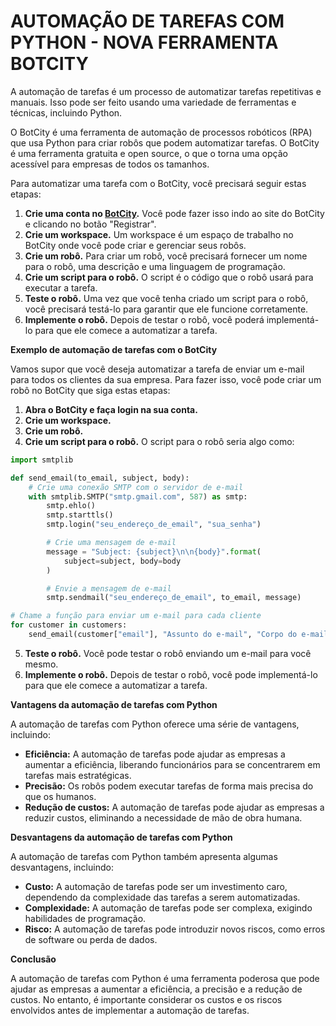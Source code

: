 # AUTOMAÇÃO DE TAREFAS COM PYTHON - NOVA FERRAMENTA BOTCITY
A automação de tarefas é um processo de automatizar tarefas repetitivas e manuais. Isso pode ser feito usando uma variedade de ferramentas e técnicas, incluindo Python.

O BotCity é uma ferramenta de automação de processos robóticos (RPA) que usa Python para criar robôs que podem automatizar tarefas. O BotCity é uma ferramenta gratuita e open source, o que o torna uma opção acessível para empresas de todos os tamanhos.

Para automatizar uma tarefa com o BotCity, você precisará seguir estas etapas:

1. **Crie uma conta no [BotCity](https://pt-br.botcity.dev/).** Você pode fazer isso indo ao site do BotCity e clicando no botão "Registrar".
2. **Crie um workspace.** Um workspace é um espaço de trabalho no BotCity onde você pode criar e gerenciar seus robôs.
3. **Crie um robô.** Para criar um robô, você precisará fornecer um nome para o robô, uma descrição e uma linguagem de programação.
4. **Crie um script para o robô.** O script é o código que o robô usará para executar a tarefa.
5. **Teste o robô.** Uma vez que você tenha criado um script para o robô, você precisará testá-lo para garantir que ele funcione corretamente.
6. **Implemente o robô.** Depois de testar o robô, você poderá implementá-lo para que ele comece a automatizar a tarefa.

**Exemplo de automação de tarefas com o BotCity**

Vamos supor que você deseja automatizar a tarefa de enviar um e-mail para todos os clientes da sua empresa. Para fazer isso, você pode criar um robô no BotCity que siga estas etapas:

1. **Abra o BotCity e faça login na sua conta.**
2. **Crie um workspace.**
3. **Crie um robô.**
4. **Crie um script para o robô.** O script para o robô seria algo como:

```python
import smtplib

def send_email(to_email, subject, body):
    # Crie uma conexão SMTP com o servidor de e-mail
    with smtplib.SMTP("smtp.gmail.com", 587) as smtp:
        smtp.ehlo()
        smtp.starttls()
        smtp.login("seu_endereço_de_email", "sua_senha")

        # Crie uma mensagem de e-mail
        message = "Subject: {subject}\n\n{body}".format(
            subject=subject, body=body
        )

        # Envie a mensagem de e-mail
        smtp.sendmail("seu_endereço_de_email", to_email, message)

# Chame a função para enviar um e-mail para cada cliente
for customer in customers:
    send_email(customer["email"], "Assunto do e-mail", "Corpo do e-mail")
```

5. **Teste o robô.** Você pode testar o robô enviando um e-mail para você mesmo.
6. **Implemente o robô.** Depois de testar o robô, você pode implementá-lo para que ele comece a automatizar a tarefa.

**Vantagens da automação de tarefas com Python**

A automação de tarefas com Python oferece uma série de vantagens, incluindo:

* **Eficiência:** A automação de tarefas pode ajudar as empresas a aumentar a eficiência, liberando funcionários para se concentrarem em tarefas mais estratégicas.
* **Precisão:** Os robôs podem executar tarefas de forma mais precisa do que os humanos.
* **Redução de custos:** A automação de tarefas pode ajudar as empresas a reduzir custos, eliminando a necessidade de mão de obra humana.

**Desvantagens da automação de tarefas com Python**

A automação de tarefas com Python também apresenta algumas desvantagens, incluindo:

* **Custo:** A automação de tarefas pode ser um investimento caro, dependendo da complexidade das tarefas a serem automatizadas.
* **Complexidade:** A automação de tarefas pode ser complexa, exigindo habilidades de programação.
* **Risco:** A automação de tarefas pode introduzir novos riscos, como erros de software ou perda de dados.

**Conclusão**

A automação de tarefas com Python é uma ferramenta poderosa que pode ajudar as empresas a aumentar a eficiência, a precisão e a redução de custos. No entanto, é importante considerar os custos e os riscos envolvidos antes de implementar a automação de tarefas.